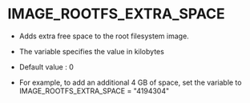 # IMAGE_ROOTFS_EXTRA_SPACE

- Adds extra free space to the root filesystem image.

- The variable specifies the value in kilobytes

- Default value : 0

- For example, to add an additional 4 GB of space, set the variable to IMAGE_ROOTFS_EXTRA_SPACE = "4194304"
